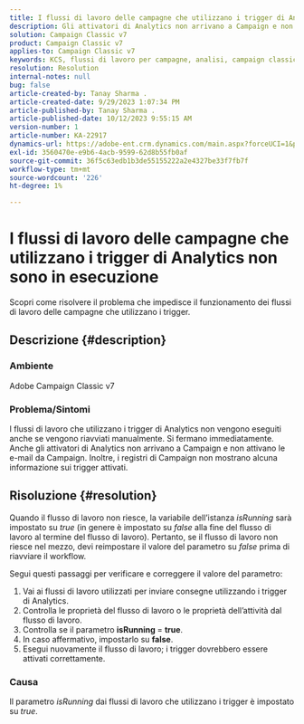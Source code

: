 ```yaml
---
title: I flussi di lavoro delle campagne che utilizzano i trigger di Analytics non sono in esecuzione
description: Gli attivatori di Analytics non arrivano a Campaign e non inviano e-mail da Campaign.
solution: Campaign Classic v7
product: Campaign Classic v7
applies-to: Campaign Classic v7
keywords: KCS, flussi di lavoro per campagne, analisi, campaign classic, flusso di lavoro, trigger, isRunning
resolution: Resolution
internal-notes: null
bug: false
article-created-by: Tanay Sharma .
article-created-date: 9/29/2023 1:07:34 PM
article-published-by: Tanay Sharma .
article-published-date: 10/12/2023 9:55:15 AM
version-number: 1
article-number: KA-22917
dynamics-url: https://adobe-ent.crm.dynamics.com/main.aspx?forceUCI=1&pagetype=entityrecord&etn=knowledgearticle&id=e0b69a23-c95e-ee11-be6f-6045bd0065f9
exl-id: 3560470e-e9b6-4acb-9599-62d8b55fb0af
source-git-commit: 36f5c63edb1b3de55155222a2e4327be33f7fb7f
workflow-type: tm+mt
source-wordcount: '226'
ht-degree: 1%

---
```


# I flussi di lavoro delle campagne che utilizzano i trigger di Analytics non sono in esecuzione


Scopri come risolvere il problema che impedisce il funzionamento dei flussi di lavoro delle campagne che utilizzano i trigger.

## Descrizione {#description}


### Ambiente

Adobe Campaign Classic v7



### Problema/Sintomi

I flussi di lavoro che utilizzano i trigger di Analytics non vengono eseguiti anche se vengono riavviati manualmente. Si fermano immediatamente. Anche gli attivatori di Analytics non arrivano a Campaign e non attivano le e-mail da Campaign. Inoltre, i registri di Campaign non mostrano alcuna informazione sui trigger attivati.


## Risoluzione {#resolution}


Quando il flusso di lavoro non riesce, la variabile dell’istanza *isRunning* sarà impostato su *true* (in genere è impostato su *false* alla fine del flusso di lavoro al termine del flusso di lavoro). Pertanto, se il flusso di lavoro non riesce nel mezzo, devi reimpostare il valore del parametro su *false* prima di riavviare il workflow.

Segui questi passaggi per verificare e correggere il valore del parametro:

1. Vai ai flussi di lavoro utilizzati per inviare consegne utilizzando i trigger di Analytics.
2. Controlla le proprietà del flusso di lavoro o le proprietà dell’attività dal flusso di lavoro.
3. Controlla se il parametro <b>isRunning </b>= <b>true</b>.
4. In caso affermativo, impostarlo su <b>false</b>.
5. Esegui nuovamente il flusso di lavoro; i trigger dovrebbero essere attivati correttamente.


### Causa

Il parametro *isRunning* dai flussi di lavoro che utilizzano i trigger è impostato su *true*.

